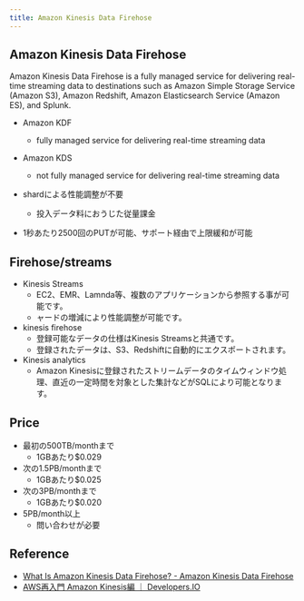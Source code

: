 ```yaml
---
title: Amazon Kinesis Data Firehose
---
```


## Amazon Kinesis Data Firehose
Amazon Kinesis Data Firehose is a fully managed service for delivering real-time streaming data to destinations such as Amazon Simple Storage Service (Amazon S3), Amazon Redshift, Amazon Elasticsearch Service (Amazon ES), and Splunk.

* Amazon KDF
    * fully managed service for delivering real-time streaming data
* Amazon KDS
    * not fully managed service for delivering real-time streaming data



* shardによる性能調整が不要
    * 投入データ料におうじた従量課金
* 1秒あたり2500回のPUTが可能、サポート経由で上限緩和が可能

## Firehose/streams
* Kinesis Streams
    * EC2、EMR、Lamnda等、複数のアプリケーションから参照する事が可能です。
    *  ャードの増減により性能調整が可能です。
* kinesis firehose
    * 登録可能なデータの仕様はKinesis Streamsと共通です。
    * 登録されたデータは、S3、Redshiftに自動的にエクスポートされます。
* Kinesis analytics
    * Amazon Kinesisに登録されたストリームデータのタイムウィンドウ処理、直近の一定時間を対象とした集計などがSQLにより可能となります。

## Price
* 最初の500TB/monthまで
    * 1GBあたり\$0.029
* 次の1.5PB/monthまで
    * 1GBあたり\$0.025
* 次の3PB/monthまで
    * 1GBあたり\$0.020
* 5PB/month以上
    * 問い合わせが必要


## Reference
* [What Is Amazon Kinesis Data Firehose? \- Amazon Kinesis Data Firehose](https://docs.aws.amazon.com/firehose/latest/dev/what-is-this-service.html)
* [AWS再入門 Amazon Kinesis編 ｜ Developers.IO](http://dev.classmethod.jp/cloud/aws/cm-advent-calendar-2015-aws-re-entering-kinesis/)
